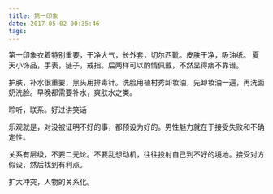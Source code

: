 ```yaml
---
title: 第一印象
date: 2017-05-02 00:35:46
tags:
---
```


第一印象衣着特别重要，干净大气，长外套，切尔西靴。皮肤干净，吸油纸。
夏天小饰品，手表，链子，戒指。后两样可以酌情佩戴，不然显得痞不靠谱。

护肤，补水很重要，黑头用排毒针。洗脸用植村秀卸妆油，先卸妆油一遍，再洗面奶洗脸。早晚都需要补水，爽肤水之类。

聆听，联系。好过讲笑话

乐观就是，对没被证明不好的事，都预设为好的。男性魅力就在于接受失败和不确定性。

关系有层级，不要二元论。不要乱想动机，往往投射自己到不好的境地。接受对方假设，然后找到有利点。

扩大冲突，人物的关系化。

